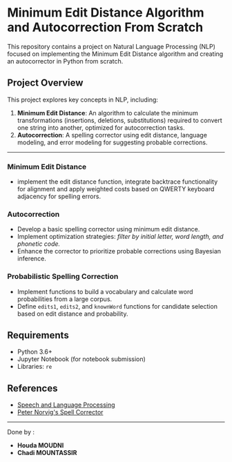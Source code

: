 # Minimum Edit Distance Algorithm and Autocorrection From Scratch

This repository contains a project on Natural Language Processing (NLP) focused on implementing the Minimum Edit Distance algorithm and creating an autocorrector in Python from scratch.

## Project Overview

This project explores key concepts in NLP, including:
1. **Minimum Edit Distance**: An algorithm to calculate the minimum transformations (insertions, deletions, substitutions) required to convert one string into another, optimized for autocorrection tasks.
2. **Autocorrection**: A spelling corrector using edit distance, language modeling, and error modeling for suggesting probable corrections.
   
---

### Minimum Edit Distance
- implement the edit distance function, integrate backtrace functionality for alignment and apply weighted costs based on QWERTY keyboard adjacency for spelling errors.

### Autocorrection
- Develop a basic spelling corrector using minimum edit distance.
- Implement optimization strategies: *filter by initial letter, word length, and phonetic code.*
- Enhance the corrector to prioritize probable corrections using Bayesian inference.

### Probabilistic Spelling Correction
- Implement functions to build a vocabulary and calculate word probabilities from a large corpus.
- Define `edits1`, `edits2`, and `knownWord` functions for candidate selection based on edit distance and probability.

## Requirements

- Python 3.6+
- Jupyter Notebook (for notebook submission)
- Libraries: `re`

## References

- [Speech and Language Processing](https://web.stanford.edu/~jurafsky/slp3/2.pdf)
- [Peter Norvig's Spell Corrector](https://norvig.com/spell-correct.html)


---

Done by :
- **Houda MOUDNI**
- **Chadi MOUNTASSIR**
